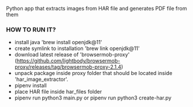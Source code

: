Python app that extracts images from HAR file and generates PDF file from them

### HOW TO RUN IT?

- install java 'brew install openjdk@11'
- create symlink to installation 'brew link openjdk@11'
- download latest release of 'browsermob-proxy' (https://github.com/lightbody/browsermob-proxy/releases/tag/browsermob-proxy-2.1.4)
- unpack package inside proxy folder that should be located inside 'har_image_extractor'. 
- pipenv install
- place HAR file inside har_files folder
- pipenv run python3 main.py or pipenv run python3 create-har.py
